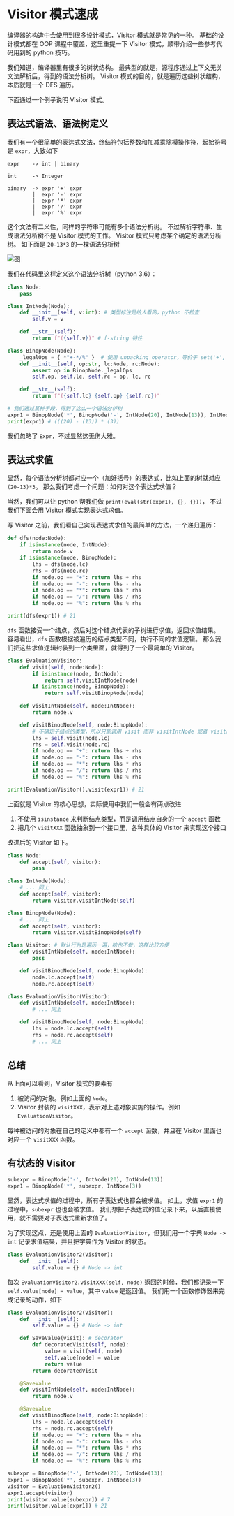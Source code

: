 # Visitor 模式速成
编译器的构造中会使用到很多设计模式，Visitor 模式就是常见的一种。
基础的设计模式都在 OOP 课程中覆盖，这里重提一下 Visitor 模式，顺带介绍一些参考代码用到的 python 技巧。

我们知道，编译器里有很多的树状结构。
最典型的就是，源程序通过上下文无关文法解析后，得到的语法分析树。
Visitor 模式的目的，就是遍历这些树状结构，本质就是一个 DFS 遍历。

下面通过一个例子说明 Visitor 模式。

## 表达式语法、语法树定义
我们有一个很简单的表达式文法，终结符包括整数和加减乘除模操作符，起始符号是 `expr`，大致如下

```
expr    -> int | binary

int     -> Integer

binary  -> expr '+' expr
        |  expr '-' expr
        |  expr '*' expr
        |  expr '/' expr
        |  expr '%' expr
```

这个文法有二义性，同样的字符串可能有多个语法分析树。
不过解析字符串、生成语法分析树不是 Visitor 模式的工作。
Visitor 模式只考虑某个确定的语法分析树。
如下面是 `20-13*3` 的一棵语法分析树

![图](./pics/parsetree.svg)

我们在代码里这样定义这个语法分析树（python 3.6）：

```python
class Node:
    pass

class IntNode(Node):
    def __init__(self, v:int): # 类型标注是给人看的，python 不检查
        self.v = v

    def __str__(self):
        return f"({self.v})" # f-string 特性

class BinopNode(Node):
    _legalOps = { *"+-*/%" }  # 使用 unpacking operator，等价于 set('+', '-', '*', '/', '%')
    def __init__(self, op:str, lc:Node, rc:Node):
        assert op in BinopNode._legalOps
        self.op, self.lc, self.rc = op, lc, rc

    def __str__(self):
        return f"({self.lc} {self.op} {self.rc})"

# 我们通过某种手段，得到了这么一个语法分析树
expr1 = BinopNode('*', BinopNode('-', IntNode(20), IntNode(13)), IntNode(3))
print(expr1) # (((20) - (13)) * (3))
```

我们忽略了 `Expr`，不过显然这无伤大雅。

## 表达式求值
显然，每个语法分析树都对应一个（加好括号）的表达式，比如上面的树就对应 `(20-13)*3`。
那么我们考虑一个问题：如何对这个表达式求值？

当然，我们可以让 python 帮我们做 `print(eval(str(expr1), {}, {}))`，
不过我们下面会用 Visitor 模式实现表达式求值。

写 Visitor 之前，我们看自己实现表达式求值的最简单的方法，一个递归遍历：
```python
def dfs(node:Node):
    if isinstance(node, IntNode):
        return node.v
    if isinstance(node, BinopNode):
        lhs = dfs(node.lc)
        rhs = dfs(node.rc)
        if node.op == "+": return lhs + rhs
        if node.op == "-": return lhs - rhs
        if node.op == "*": return lhs * rhs
        if node.op == "/": return lhs / rhs
        if node.op == "%": return lhs % rhs

print(dfs(expr1)) # 21
```

`dfs` 函数接受一个结点，然后对这个结点代表的子树进行求值，返回求值结果。
容易看出，`dfs` 函数根据被遍历的结点类型不同，执行不同的求值逻辑。
那么我们把这些求值逻辑封装到一个类里面，就得到了一个最简单的 Visitor。

```python
class EvaluationVisitor:
    def visit(self, node:Node):
        if isinstance(node, IntNode):
            return self.visitIntNode(node)
        if isinstance(node, BinopNode):
            return self.visitBinopNode(node)

    def visitIntNode(self, node:IntNode):
        return node.v

    def visitBinopNode(self, node:BinopNode):
        # 不确定子结点的类型，所以只能调用 visit 而非 visitIntNode 或者 visitBinopNode
        lhs = self.visit(node.lc)
        rhs = self.visit(node.rc)
        if node.op == "+": return lhs + rhs
        if node.op == "-": return lhs - rhs
        if node.op == "*": return lhs * rhs
        if node.op == "/": return lhs / rhs
        if node.op == "%": return lhs % rhs

print(EvaluationVisitor().visit(expr1)) # 21
```

上面就是 Visitor 的核心思想，实际使用中我们一般会有两点改进
1. 不使用 `isinstance` 来判断结点类型，而是调用结点自身的一个 `accept` 函数
2. 把几个 `visitXXX` 函数抽象到一个接口里，各种具体的 Visitor 来实现这个接口

改进后的 Visitor 如下。
```python
class Node:
    def accept(self, visitor):
        pass

class IntNode(Node):
    # ... 同上
    def accept(self, visitor):
        return visitor.visitIntNode(self)

class BinopNode(Node):
    # ... 同上
    def accept(self, visitor):
        return visitor.visitBinopNode(self)

class Visitor: # 默认行为是遍历一遍，啥也不做，这样比较方便
    def visitIntNode(self, node:IntNode):
        pass

    def visitBinopNode(self, node:BinopNode):
        node.lc.accept(self)
        node.rc.accept(self)

class EvaluationVisitor(Visitor):
    def visitIntNode(self, node:IntNode):
        # ... 同上

    def visitBinopNode(self, node:BinopNode):
        lhs = node.lc.accept(self)
        rhs = node.rc.accept(self)
        # ... 同上
```

## 总结
从上面可以看到，Visitor 模式的要素有
1. 被访问的对象。例如上面的 `Node`。
2. Visitor 封装的 `visitXXX`，表示对上述对象实施的操作。例如 `EvaluationVisitor`。

每种被访问的对象在自己的定义中都有一个 `accept` 函数，并且在 Visitor 里面也对应一个 `visitXXX` 函数。

## 有状态的 Visitor
```python
subexpr = BinopNode('-', IntNode(20), IntNode(13))
expr1 = BinopNode('*', subexpr, IntNode(3))
```

显然，表达式求值的过程中，所有子表达式也都会被求值。
如上，求值 `expr1` 的过程中，`subexpr` 也也会被求值。
我们想把子表达式的值记录下来，以后直接使用，就不需要对子表达式重新求值了。

为了实现这点，还是使用上面的 `EvaluationVisitor`，但我们用一个字典 `Node -> int` 记录求值结果，并且把字典作为 Visitor 的状态。
```python
class EvaluationVisitor2(Visitor):
    def __init__(self):
        self.value = {} # Node -> int
```

每次 `EvaluationVisitor2.visitXXX(self, node)` 返回的时候，我们都记录一下 `self.value[node] = value`，其中 `value` 是返回值。
我们用一个函数修饰器来完成记录的动作，如下

```python
class EvaluationVisitor2(Visitor):
    def __init__(self):
        self.value = {} # Node -> int

    def SaveValue(visit): # decorator
        def decoratedVisit(self, node):
            value = visit(self, node)
            self.value[node] = value
            return value
        return decoratedVisit

    @SaveValue
    def visitIntNode(self, node:IntNode):
        return node.v

    @SaveValue
    def visitBinopNode(self, node:BinopNode):
        lhs = node.lc.accept(self)
        rhs = node.rc.accept(self)
        if node.op == "+": return lhs + rhs
        if node.op == "-": return lhs - rhs
        if node.op == "*": return lhs * rhs
        if node.op == "/": return lhs / rhs
        if node.op == "%": return lhs % rhs

subexpr = BinopNode('-', IntNode(20), IntNode(13))
expr1 = BinopNode('*', subexpr, IntNode(3))
visitor = EvaluationVisitor2()
expr1.accept(visitor)
print(visitor.value[subexpr]) # 7
print(visitor.value[expr1]) # 21
```
